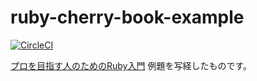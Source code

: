 ruby-cherry-book-example
=============================

[![CircleCI](https://circleci.com/gh/yysaki/ruby-cherry-book-example.svg?style=svg)](https://circleci.com/gh/yysaki/ruby-cherry-book-example)

[プロを目指す人のためのRuby入門](https://www.amazon.co.jp/dp/B077Q8BXHC/) 例題を写経したものです。
